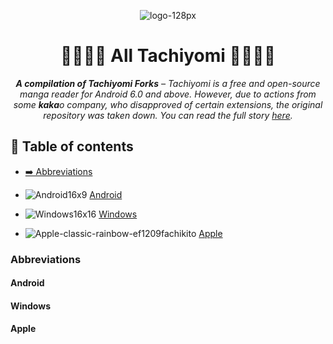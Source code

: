 
<p align="center">
  <img src="https://github.com/user-attachments/assets/07edada2-4251-4d6a-9633-3636154a38e8" alt="logo-128px">
</p>



<h1 align="center">📕📙📘📗 All Tachiyomi 📗📘📙📕</h1>
<p align="center">
  <i><b>A compilation of Tachiyomi Forks</b> – Tachiyomi is a free and open-source manga reader for Android 6.0 and above. However, due to actions from some <b>kaka</b>o company, who disapproved of certain extensions, the original repository was taken down. You can read the full story <a href="https://tachiyomi.org/news/2024-01-13-goodbye">here</a>.</i>
</p>


## 📃 Table of contents
- [➡️ Abbreviations](#-Abbreviations)

- ![Android16x9](https://github.com/user-attachments/assets/3c504a25-9997-4b56-97de-919af1155c5f) [Android](#-Android)
- ![Windows16x16](https://github.com/user-attachments/assets/e98c3e15-7752-45d7-a234-acf871d6759c)
 [Windows](#-Windows)
- ![Apple-classic-rainbow-ef1209fachikito](https://github.com/user-attachments/assets/46df57c5-f3e2-4ced-893a-62bea77e8f1a) [Apple](#-Apple)


### Abbreviations
#### Android
#### Windows
#### Apple
